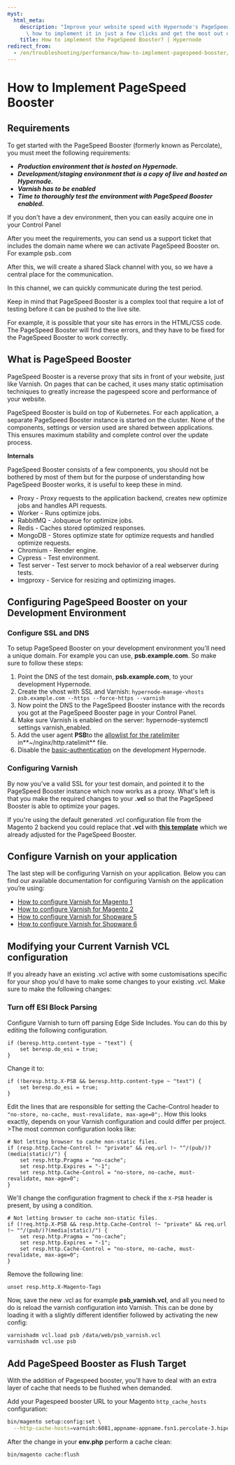 ```yaml
---
myst:
  html_meta:
    description: "Improve your website speed with Hypernode's PageSpeed Booster. Learn\
      \ how to implement it in just a few clicks and get the most out of your website. "
    title: How to implement the PageSpeed Booster? | Hypernode
redirect_from:
  - /en/troubleshooting/performance/how-to-implement-pagespeed-booster/
---
```


<!-- source: https://support.hypernode.com/en/troubleshooting/performance/how-to-implement-pagespeed-booster/ -->

# How to Implement PageSpeed Booster

## Requirements

To get started with the PageSpeed Booster (formerly known as Percolate), you must meet the following requirements:

- ***Production environment that is hosted on Hypernode.***
- ***Development/staging environment that is a copy of live and hosted on Hypernode.***
- ***Varnish has to be enabled***
- ***Time to thoroughly test the environment with PageSpeed Booster enabled.***

If you don't have a dev environment, then you can easily acquire one in your Control Panel

After you meet the requirements, you can send us a support ticket that includes the domain name where we can activate PageSpeed Booster on. For example psb.<yourdomainname>.com

After this, we will create a shared Slack channel with you, so we have a central place for the communication.

In this channel, we can quickly communicate during the test period.

Keep in mind that PageSpeed Booster is a complex tool that require a lot of testing before it can be pushed to the live site.

For example, it is possible that your site has errors in the HTML/CSS code. The PageSpeed Booster will find these errors, and they have to be fixed for the PageSpeed Booster to work correctly.

## What is PageSpeed Booster

PageSpeed Booster is a reverse proxy that sits in front of your website, just like Varnish. On pages that can be cached, it uses many static optimisation techniques to greatly increase the pagespeed score and performance of your website.

PageSpeed Booster is build on top of Kubernetes. For each application, a separate PageSpeed Booster instance is started on the cluster. None of the components, settings or version used are shared between applications. This ensures maximum stability and complete control over the update process.

**Internals**

PageSpeed Booster consists of a few components, you should not be bothered by most of them but for the purpose of understanding how PageSpeed Booster works, it is useful to keep these in mind.

- Proxy - Proxy requests to the application backend, creates new optimize jobs and handles API requests.
- Worker - Runs optimize jobs.
- RabbitMQ - Jobqueue for optimize jobs.
- Redis - Caches stored optimized responses.
- MongoDB - Stores optimize state for optimize requests and handled optimize requests.
- Chromium - Render engine.
- Cypress - Test environment.
- Test server - Test server to mock behavior of a real webserver during tests.
- Imgproxy - Service for resizing and optimizing images.

## Configuring PageSpeed Booster on your Development Environment

### Configure SSL and DNS

To setup PageSpeed Booster on your development environment you'll need a unique domain. For example you can use, **psb.example.com**. So make sure to follow these steps:

1. Point the DNS of the test domain, **psb.example.com**, to your development Hypernode.
1. Create the vhost with SSL and Varnish:
   `hypernode-manage-vhosts psb.example.com --https --force-https --varnish`
1. Now point the DNS to the PageSpeed Booster instance with the records you got at the PageSpeed Booster page in your Control Panel.
1. Make sure Varnish is enabled on the server: hypernode-systemctl settings varnish_enabled.
1. Add the user agent **PSB**to the [allowlist for the ratelimiter](../../hypernode-platform/nginx/how-to-resolve-rate-limited-requests-429-too-many-requests.md#allowlisting-additional-user-agents) in\*\*~/nginx/http.ratelimit\*\* file.
1. Disable the [basic-authentication](../../hypernode-platform/nginx/basic-authentication-on-hypernode-development-plans.md#disable-the-basic-authentication) on the development Hypernode.

### Configuring Varnish

By now you've a valid SSL for your test domain, and pointed it to the PageSpeed Booster instance which now works as a proxy. What's left is that you make the required changes to your **.vcl** so that the PageSpeed Booster is able to optimize your pages.

If you're using the default generated .vcl configuration file from the Magento 2 backend you could replace that **.vcl** with **[this template](https://gist.github.com/hn-support/2478eb5ed8328553de813f524ae12f91)** which we already adjusted for the PageSpeed Booster.

## Configure Varnish on your application

The last step will be configuring Varnish on your application. Below you can find our available documentation for configuring Varnish on the application you’re using:

- [How to configure Varnish for Magento 1](../../ecommerce-applications/magento-1/how-to-configure-varnish-for-magento-1-x.md)
- [How to configure Varnish for Magento 2](../../ecommerce-applications/magento-2/how-to-configure-varnish-for-magento-2-x.md)
- [How to configure Varnish for Shopware 5](../../ecommerce-applications/shopware-5/how-to-configure-varnish-for-shopware-5.md)
- [How to configure Varnish for Shopware 6](../../ecommerce-applications/shopware-6/how-to-configure-varnish-for-shopware-6.md)

## Modifying your Current Varnish VCL configuration

If you already have an existing .vcl active with some customisations specific for your shop you'd have to make some changes to your existing .vcl. Make sure to make the following changes:

### Turn off ESI Block Parsing

Configure Varnish to turn off parsing Edge Side Includes. You can do this by editing the following configuration.

```vcl
if (beresp.http.content-type ~ "text") {
    set beresp.do_esi = true;
}
```

Change it to:

```vcl
if (!beresp.http.X-PSB && beresp.http.content-type ~ "text") {
    set beresp.do_esi = true;
}
```

Edit the lines that are responsible for setting the Cache-Control header to `"no-store, no-cache, must-revalidate, max-age=0";`. How this looks exactly, depends on your Varnish configuration and could differ per project. >The most common configuration looks like:

```vcl
# Not letting browser to cache non-static files.
if (resp.http.Cache-Control !~ "private" && req.url !~ "^/(pub/)?(media|static)/") {
    set resp.http.Pragma = "no-cache";
    set resp.http.Expires = "-1";
    set resp.http.Cache-Control = "no-store, no-cache, must-revalidate, max-age=0";
}
```

We'll change the configuration fragment to check if the `X-PSB` header is present, by using a condition.

```vcl
# Not letting browser to cache non-static files.
if (!req.http.X-PSB && resp.http.Cache-Control !~ "private" && req.url !~ "^/(pub/)?(media|static)/") {
    set resp.http.Pragma = "no-cache";
    set resp.http.Expires = "-1";
    set resp.http.Cache-Control = "no-store, no-cache, must-revalidate, max-age=0";
}
```

Remove the following line:

```vcl
unset resp.http.X-Magento-Tags
```

Now, save the new .vcl as for example **psb_varnish.vcl**, and all you need to do is reload the varnish configuration into Varnish. This can be done by loading it with a slightly different identifier followed by activating the new config:

```bash
varnishadm vcl.load psb /data/web/psb_varnish.vcl
varnishadm vcl.use psb
```

## Add PageSpeed Booster as Flush Target

With the addition of Pagespeed booster, you'll have to deal with an extra layer of cache that needs to be flushed when demanded.

Add your Pagespeed booster URL to your Magento `http_cache_hosts` configuration:

```bash
bin/magento setup:config:set \
  --http-cache-hosts=varnish:6081,appname-appname.fsn1.percolate-3.hipex.cloud:80
```

After the change in your **env.php** perform a cache clean:

```bash
bin/magento cache:flush
```
